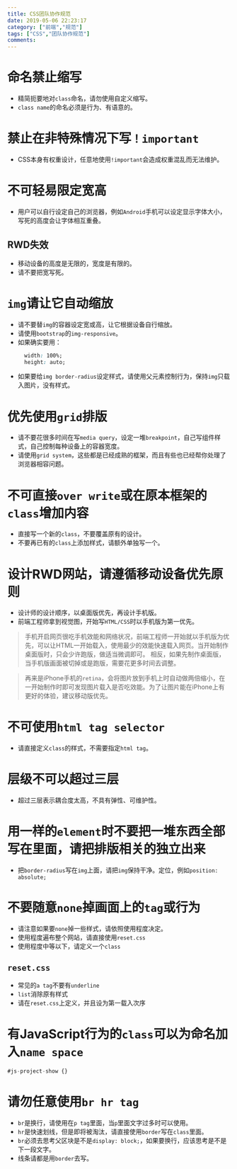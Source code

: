```yaml
---
title: CSS团队协作规范
date: 2019-05-06 22:23:17
category: ["前端","规范"]
tags: ["CSS","团队协作规范"]
comments:
---
```


# 命名禁止缩写 #

- 精简扼要地对`class`命名，请勿使用自定义缩写。
- `class name`的命名必须是行为、有语意的。

<!--more-->

# 禁止在非特殊情况下写`！important` #

- CSS本身有权重设计，任意地使用`!important`会造成权重混乱而无法维护。

# 不可轻易限定宽高 #

- 用户可以自行设定自己的浏览器，例如`Android`手机可以设定显示字体大小，写死的高度会让字体相互重叠。

## RWD失效 ##

- 移动设备的高度是无限的，宽度是有限的。
- 请不要把宽写死。

# `img`请让它自动缩放 #

- 请不要替`img`的容器设定宽或高，让它根据设备自行缩放。
- 请使用`bootstrap`的`img-responsive`。
- 如果确实要用：
    ```css
      width: 100%;
      height: auto;
    ```
- 如果要给`img border-radius`设定样式，请使用父元素控制行为，保持`img`只载入图片，没有样式。

# 优先使用`grid`排版 #

- 请不要花很多时间在写`media query`，设定一堆`breakpoint`，自己写组件样式，自己控制每种设备上的容器宽度。
- 请使用`grid system`，这些都是已经成熟的框架，而且有些也已经帮你处理了浏览器相容问题。

# 不可直接`over write`或在原本框架的`class`增加内容 #

- 直接写一个新的`class`，不要覆盖原有的设计。
- 不要再已有的`class`上添加样式，请额外单独写一个。

# 设计RWD网站，请遵循移动设备优先原则 #

- 设计师的设计顺序，以桌面版优先，再设计手机版。
- 前端工程师拿到视觉图，开始写`HTML/CSS`时以手机版为第一优先。

> 手机开启网页很吃手机效能和网络状况，前端工程师一开始就以手机版为优先，可以让HTML一开始载入，使用最少的效能快速载入网页。当开始制作桌面版时，只会少许跑版，做适当微调即可。
> 相反，如果先制作桌面版，当手机版画面被切掉或是跑版，需要花更多时间去调整。

> 再来是iPhone手机的`retina`，会将图片放到手机上时自动做两倍缩小，在一开始制作时即可发现图片载入是否吃效能。为了让图片能在iPhone上有更好的体验，建议移动版优先。

# 不可使用`html tag selector` #

- 请直接定义`class`的样式，不需要指定`html tag`。

# 层级不可以超过三层 #

- 超过三层表示耦合度太高，不具有弹性、可维护性。

# 用一样的`element`时不要把一堆东西全部写在里面，请把排版相关的独立出来 #

- 把`border-radius`写在`img`上面，请把`img`保持干净。定位，例如`position: absolute;`

# 不要随意`none`掉画面上的`tag`或行为 #

- 请注意如果要`none`掉一些样式，请依照使用程度决定。
- 使用程度遍布整个网站，请直接使用`reset.css`
- 使用程度中等以下，请定义一个`class`

## `reset.css` ##

- 常见的`a tag`不要有`underline`
- `list`消除原有样式
- 请在`reset.css`上定义，并且设为第一载入次序

# 有JavaScript行为的`class`可以为命名加入`name space` #

```javascript
#js-project-show {}
```

# 请勿任意使用`br hr tag` #

- `br`是换行，请使用在`p tag`里面，当`p`里面文字过多时可以使用。
- `hr`是快速划线，但是即将被淘汰，请直接使用`border`写在`class`里面。
- `br`必须去思考父区块是不是`display: block;`，如果要换行，应该思考是不是下一段文字。
- 线条请都是用`border`去写。





